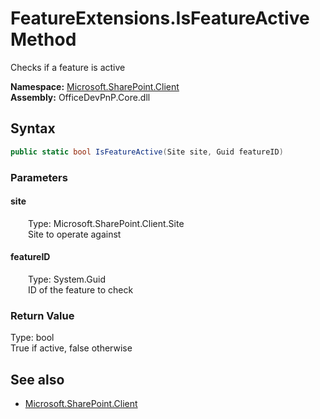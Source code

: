 # FeatureExtensions.IsFeatureActive Method  
Checks if a feature is active  

**Namespace:** [Microsoft.SharePoint.Client](Microsoft.SharePoint.Client.md)  
**Assembly:** OfficeDevPnP.Core.dll  
## Syntax
```C#
public static bool IsFeatureActive(Site site, Guid featureID)
```
### Parameters
#### site  
&emsp;&emsp;Type: Microsoft.SharePoint.Client.Site  
&emsp;&emsp;Site to operate against  

#### featureID  
&emsp;&emsp;Type: System.Guid  
&emsp;&emsp;ID of the feature to check  

### Return Value
Type: bool  
True if active, false otherwise

## See also
- [Microsoft.SharePoint.Client](Microsoft.SharePoint.Client.md)
